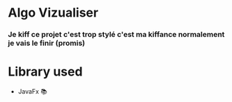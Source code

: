# Algo Vizualiser
### Je kiff ce projet c'est trop stylé c'est ma kiffance normalement je vais le finir (promis)
# Library used
- JavaFx 📚
